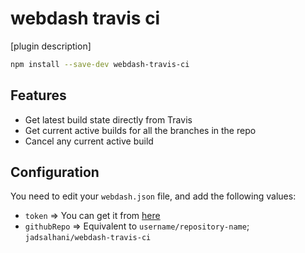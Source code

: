 # webdash travis ci

[plugin description]

```bash
npm install --save-dev webdash-travis-ci
```

## Features

* Get latest build state directly from Travis
* Get current active builds for all the branches in the repo
* Cancel any current active build

## Configuration

You need to edit your `webdash.json` file, and add the following values:

* `token` => You can get it from [here](https://travis-ci.org/profile)
* `githubRepo` => Equivalent to `username/repository-name`; `jadsalhani/webdash-travis-ci`
